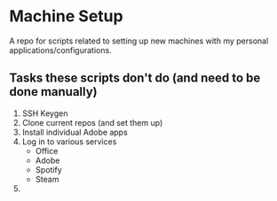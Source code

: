 # Machine Setup

A repo for scripts related to setting up new machines with my personal applications/configurations.

## Tasks these scripts don't do (and need to be done manually)

1. SSH Keygen
2. Clone current repos (and set them up)
3. Install individual Adobe apps
4. Log in to various services
    - Office
    - Adobe
    - Spotify
    - Steam
5. 